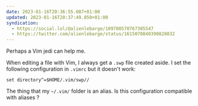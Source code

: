 ```yaml
---
date: 2023-01-16T20:36:55.087+01:00
updated: 2023-01-16T20:37:49.850+01:00
syndication:
  - https://social.lol/@alienlebarge/109700570767305547
  - https://twitter.com/alienlebarge/status/1615070840390828032
---
```

Perhaps a Vim jedi can help me.

When editing a file with Vim, I always get a `.swp` file created aside.
I set the following configuration in `.vimrc` but it doesn't work:

```vim
set directory^=$HOME/.vim/swp//
```

The thing that my `~/.vim/` folder is an alias. 
Is this configuration compatible with aliases ?
